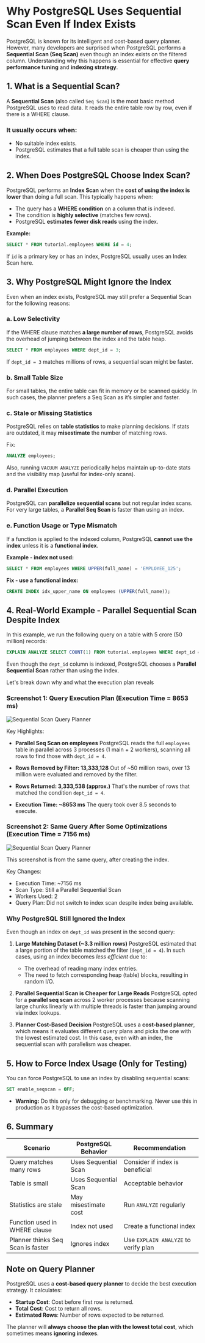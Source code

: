 # Why PostgreSQL Uses Sequential Scan Even If Index Exists

PostgreSQL is known for its intelligent and cost-based query planner. However, many developers are surprised when PostgreSQL performs a **Sequential Scan (Seq Scan)** even though an index exists on the filtered column. Understanding why this happens is essential for effective **query performance tuning** and **indexing strategy**.

## 1. What is a Sequential Scan?

A **Sequential Scan** (also called `Seq Scan`) is the most basic method PostgreSQL uses to read data. It reads the entire table row by row, even if there is a WHERE clause.

### It usually occurs when:

* No suitable index exists.
* PostgreSQL estimates that a full table scan is cheaper than using the index.

## 2. When Does PostgreSQL Choose Index Scan?

PostgreSQL performs an **Index Scan** when the **cost of using the index is lower** than doing a full scan. This typically happens when:

* The query has a **WHERE condition** on a column that is indexed.
* The condition is **highly selective** (matches few rows).
* PostgreSQL **estimates fewer disk reads** using the index.

**Example:**

```sql
SELECT * FROM tutorial.employees WHERE id = 4;
```

If `id` is a primary key or has an index, PostgreSQL usually uses an Index Scan here.

## 3. Why PostgreSQL Might Ignore the Index

Even when an index exists, PostgreSQL may still prefer a Sequential Scan for the following reasons:

### a. Low Selectivity

If the WHERE clause matches **a large number of rows**, PostgreSQL avoids the overhead of jumping between the index and the table heap.

```sql
SELECT * FROM employees WHERE dept_id = 3;
```

If `dept_id = 3` matches millions of rows, a sequential scan might be faster.

### b. Small Table Size

For small tables, the entire table can fit in memory or be scanned quickly. In such cases, the planner prefers a Seq Scan as it’s simpler and faster.

### c. Stale or Missing Statistics

PostgreSQL relies on **table statistics** to make planning decisions. If stats are outdated, it may **misestimate** the number of matching rows.

Fix:

```sql
ANALYZE employees;
```

Also, running `VACUUM ANALYZE` periodically helps maintain up-to-date stats and the visibility map (useful for index-only scans).

### d. Parallel Execution

PostgreSQL can **parallelize sequential scans** but not regular index scans. For very large tables, a **Parallel Seq Scan** is faster than using an index.

### e. Function Usage or Type Mismatch

If a function is applied to the indexed column, PostgreSQL **cannot use the index** unless it is a **functional index**.

**Example - index not used:**

```sql
SELECT * FROM employees WHERE UPPER(full_name) = 'EMPLOYEE_125';
```

**Fix - use a functional index:**

```sql
CREATE INDEX idx_upper_name ON employees (UPPER(full_name));
```

## 4. Real-World Example - Parallel Sequential Scan Despite Index

In this example, we run the following query on a table with 5 crore (50 million) records:

```sql
EXPLAIN ANALYZE SELECT COUNT(1) FROM tutorial.employees WHERE dept_id = 4;
```

Even though the `dept_id` column is indexed, PostgreSQL chooses a **Parallel Sequential Scan** rather than using the index.

Let's break down why and what the execution plan reveals

### Screenshot 1: Query Execution Plan (Execution Time = 8653 ms)
![Sequential Scan Query Planner](https://github.com/nakulmitra/database-postgresql/blob/master/notes/images/Sequential_Scan_Query_Planner_1.png)

Key Highlights:

* **Parallel Seq Scan on employees**
  PostgreSQL reads the full `employees` table in parallel across 3 processes (1 main + 2 workers), scanning all rows to find those with `dept_id = 4`.

* **Rows Removed by Filter: 13,333,128**
  Out of \~50 million rows, over 13 million were evaluated and removed by the filter.

* **Rows Returned: 3,333,538 (approx.)**
  That's the number of rows that matched the condition `dept_id = 4`.

* **Execution Time: \~8653 ms**
  The query took over 8.5 seconds to execute.

### Screenshot 2: Same Query After Some Optimizations (Execution Time = 7156 ms)
![Sequential Scan Query Planner](https://github.com/nakulmitra/database-postgresql/blob/master/notes/images/Index_Scan_Query_Planner_1.png)

This screenshot is from the same query, after creating the index.

Key Changes:

* Execution Time: ~7156 ms
* Scan Type: Still a Parallel Sequential Scan
* Workers Used: 2
* Query Plan: Did not switch to index scan despite index being available.

### Why PostgreSQL Still Ignored the Index

Even though an index on `dept_id` was present in the second query:

1. **Large Matching Dataset (\~3.3 million rows)**
   PostgreSQL estimated that a large portion of the table matched the filter (`dept_id = 4`). In such cases, using an index becomes *less efficient* due to:

   * The overhead of reading many index entries.
   * The need to fetch corresponding heap (table) blocks, resulting in random I/O.

2. **Parallel Sequential Scan is Cheaper for Large Reads**
   PostgreSQL opted for a **parallel seq scan** across 2 worker processes because scanning large chunks linearly with multiple threads is faster than jumping around via index lookups.

3. **Planner Cost-Based Decision**
   PostgreSQL uses a **cost-based planner**, which means it evaluates different query plans and picks the one with the lowest estimated cost. In this case, even with an index, the sequential scan with parallelism was cheaper.

## 5. How to Force Index Usage (Only for Testing)

You can force PostgreSQL to use an index by disabling sequential scans:

```sql
SET enable_seqscan = OFF;
```

* **Warning:** Do this only for debugging or benchmarking. Never use this in production as it bypasses the cost-based optimization.

## 6. Summary

| Scenario                          | PostgreSQL Behavior  | Recommendation                       |
| --------------------------------- | -------------------- | ------------------------------------ |
| Query matches many rows           | Uses Sequential Scan | Consider if index is beneficial      |
| Table is small                    | Uses Sequential Scan | Acceptable behavior                  |
| Statistics are stale              | May misestimate cost | Run `ANALYZE` regularly              |
| Function used in WHERE clause     | Index not used       | Create a functional index            |
| Planner thinks Seq Scan is faster | Ignores index        | Use `EXPLAIN ANALYZE` to verify plan |

## Note on Query Planner

PostgreSQL uses a **cost-based query planner** to decide the best execution strategy. It calculates:

* **Startup Cost**: Cost before first row is returned.
* **Total Cost**: Cost to return all rows.
* **Estimated Rows**: Number of rows expected to be returned.

The planner will **always choose the plan with the lowest total cost**, which sometimes means **ignoring indexes**.